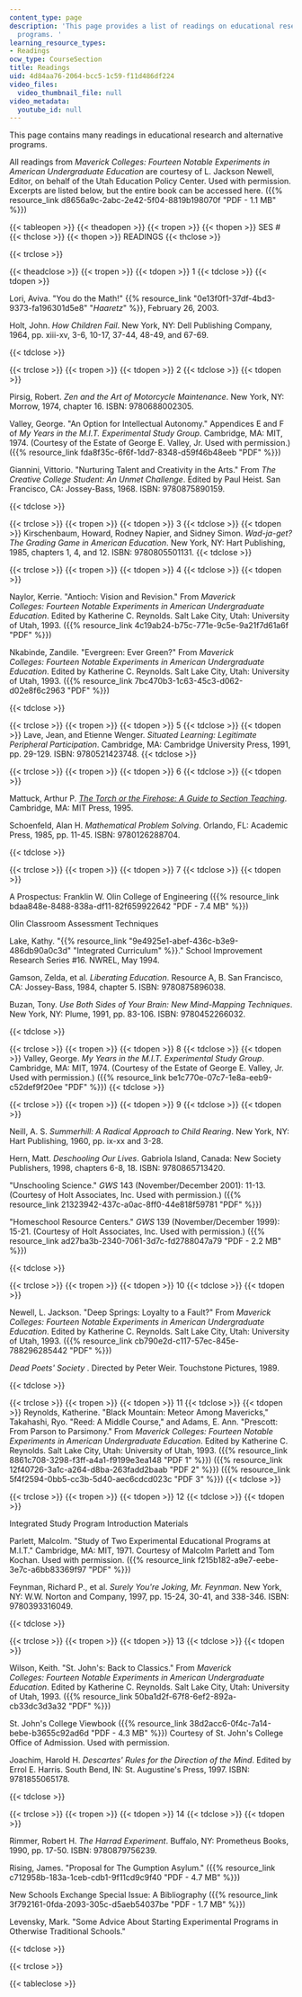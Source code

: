 ```yaml
---
content_type: page
description: 'This page provides a list of readings on educational research and alternative
  programs. '
learning_resource_types:
- Readings
ocw_type: CourseSection
title: Readings
uid: 4d84aa76-2064-bcc5-1c59-f11d486df224
video_files:
  video_thumbnail_file: null
video_metadata:
  youtube_id: null
---
```


This page contains many readings in educational research and alternative programs. 

All readings from _Maverick Colleges: Fourteen Notable Experiments in American Undergraduate Education_ are courtesy of L. Jackson Newell, Editor, on behalf of the Utah Education Policy Center. Used with permission. Excerpts are listed below, but the entire book can be accessed here. ({{% resource_link d8656a9c-2abc-2e42-5f04-8819b198070f "PDF - 1.1 MB" %}})

{{< tableopen >}}
{{< theadopen >}}
{{< tropen >}}
{{< thopen >}}
SES #
{{< thclose >}}
{{< thopen >}}
READINGS
{{< thclose >}}

{{< trclose >}}

{{< theadclose >}}
{{< tropen >}}
{{< tdopen >}}
1
{{< tdclose >}}
{{< tdopen >}}


Lori, Aviva. "You do the Math!" {{% resource_link "0e13f0f1-37df-4bd3-9373-fa196301d5e8" "_Haaretz_" %}}, February 26, 2003.

Holt, John. _How Children Fail_. New York, NY: Dell Publishing Company, 1964, pp. xiii-xv, 3-6, 10-17, 37-44, 48-49, and 67-69.


{{< tdclose >}}

{{< trclose >}}
{{< tropen >}}
{{< tdopen >}}
2
{{< tdclose >}}
{{< tdopen >}}


Pirsig, Robert. _Zen and the Art of Motorcycle Maintenance_. New York, NY: Morrow, 1974, chapter 16. ISBN: 9780688002305.

Valley, George. "An Option for Intellectual Autonomy." Appendices E and F of _My Years in the M.I.T. Experimental Study Group_. Cambridge, MA: MIT, 1974. (Courtesy of the Estate of George E. Valley, Jr. Used with permission.) ({{% resource_link fda8f35c-6f6f-1dd7-8348-d59f46b48eeb "PDF" %}})

Giannini, Vittorio. "Nurturing Talent and Creativity in the Arts." From _The Creative College Student: An Unmet Challenge_. Edited by Paul Heist. San Francisco, CA: Jossey-Bass, 1968. ISBN: 9780875890159.


{{< tdclose >}}

{{< trclose >}}
{{< tropen >}}
{{< tdopen >}}
3
{{< tdclose >}}
{{< tdopen >}}
Kirschenbaum, Howard, Rodney Napier, and Sidney Simon. _Wad-ja-get? The Grading Game in American Education_. New York, NY: Hart Publishing, 1985, chapters 1, 4, and 12. ISBN: 9780805501131.
{{< tdclose >}}

{{< trclose >}}
{{< tropen >}}
{{< tdopen >}}
4
{{< tdclose >}}
{{< tdopen >}}


Naylor, Kerrie. "Antioch: Vision and Revision." From _Maverick Colleges: Fourteen Notable Experiments in American Undergraduate Education_. Edited by Katherine C. Reynolds. Salt Lake City, Utah: University of Utah, 1993. ({{% resource_link 4c19ab24-b75c-771e-9c5e-9a21f7d61a6f "PDF" %}})

Nkabinde, Zandile. "Evergreen: Ever Green?" From _Maverick Colleges: Fourteen Notable Experiments in American Undergraduate Education_. Edited by Katherine C. Reynolds. Salt Lake City, Utah: University of Utah, 1993. ({{% resource_link 7bc470b3-1c63-45c3-d062-d02e8f6c2963 "PDF" %}})


{{< tdclose >}}

{{< trclose >}}
{{< tropen >}}
{{< tdopen >}}
5
{{< tdclose >}}
{{< tdopen >}}
Lave, Jean, and Etienne Wenger. _Situated Learning: Legitimate Peripheral Participation_. Cambridge, MA: Cambridge University Press, 1991, pp. 29-129. ISBN: 9780521423748.
{{< tdclose >}}

{{< trclose >}}
{{< tropen >}}
{{< tdopen >}}
6
{{< tdclose >}}
{{< tdopen >}}


Mattuck, Arthur P. [_The Torch or the Firehose: A Guide to Section Teaching_](/courses/res-18-004-the-torch-or-the-firehose-a-guide-to-section-teaching-spring-2009). Cambridge, MA: MIT Press, 1995.

Schoenfeld, Alan H. _Mathematical Problem Solving_. Orlando, FL: Academic Press, 1985, pp. 11-45. ISBN: 9780126288704.


{{< tdclose >}}

{{< trclose >}}
{{< tropen >}}
{{< tdopen >}}
7
{{< tdclose >}}
{{< tdopen >}}


A Prospectus: Franklin W. Olin College of Engineering ({{% resource_link bdaa848e-8488-838a-df11-82f659922642 "PDF - 7.4 MB" %}})

Olin Classroom Assessment Techniques

Lake, Kathy. "{{% resource_link "9e4925e1-abef-436c-b3e9-486db90a0c3d" "Integrated Curriculum" %}}." School Improvement Research Series #16. NWREL, May 1994.

Gamson, Zelda, et al. _Liberating Education_. Resource A, B. San Francisco, CA: Jossey-Bass, 1984, chapter 5. ISBN: 9780875896038.

Buzan, Tony. _Use Both Sides of Your Brain: New Mind-Mapping Techniques_. New York, NY: Plume, 1991, pp. 83-106. ISBN: 9780452266032.


{{< tdclose >}}

{{< trclose >}}
{{< tropen >}}
{{< tdopen >}}
8
{{< tdclose >}}
{{< tdopen >}}
Valley, George. _My Years in the M.I.T. Experimental Study Group_. Cambridge, MA: MIT, 1974. (Courtesy of the Estate of George E. Valley, Jr. Used with permission.) ({{% resource_link be1c770e-07c7-1e8a-eeb9-c52def9f20ee "PDF" %}})
{{< tdclose >}}

{{< trclose >}}
{{< tropen >}}
{{< tdopen >}}
9
{{< tdclose >}}
{{< tdopen >}}


Neill, A. S. _Summerhill: A Radical Approach to Child Rearing_. New York, NY: Hart Publishing, 1960, pp. ix-xx and 3-28.

Hern, Matt. _Deschooling Our Lives_. Gabriola Island, Canada: New Society Publishers, 1998, chapters 6-8, 18. ISBN: 9780865713420.

"Unschooling Science." _GWS_ 143 (November/December 2001): 11-13. (Courtesy of Holt Associates, Inc. Used with permission.) ({{% resource_link 21323942-437c-a0ac-8ff0-44e818f59781 "PDF" %}})

"Homeschool Resource Centers." _GWS_ 139 (November/December 1999): 15-21. (Courtesy of Holt Associates, Inc. Used with permission.) ({{% resource_link ad27ba3b-2340-7061-3d7c-fd2788047a79 "PDF - 2.2 MB" %}})


{{< tdclose >}}

{{< trclose >}}
{{< tropen >}}
{{< tdopen >}}
10
{{< tdclose >}}
{{< tdopen >}}


Newell, L. Jackson. "Deep Springs: Loyalty to a Fault?" From _Maverick Colleges: Fourteen Notable Experiments in American Undergraduate Education_. Edited by Katherine C. Reynolds. Salt Lake City, Utah: University of Utah, 1993. ({{% resource_link cb790e2d-c117-57ec-845e-788296285442 "PDF" %}})

_Dead Poets' Society_ . Directed by Peter Weir. Touchstone Pictures, 1989.


{{< tdclose >}}

{{< trclose >}}
{{< tropen >}}
{{< tdopen >}}
11
{{< tdclose >}}
{{< tdopen >}}
Reynolds, Katherine. "Black Mountain: Meteor Among Mavericks," Takahashi, Ryo. "Reed: A Middle Course," and Adams, E. Ann. "Prescott: From Parson to Parsimony." From _Maverick Colleges: Fourteen Notable Experiments in American Undergraduate Education_. Edited by Katherine C. Reynolds. Salt Lake City, Utah: University of Utah, 1993. ({{% resource_link 8861c708-3298-f3ff-a4a1-f9199e3ea148 "PDF 1" %}}) ({{% resource_link 12f40726-3a1c-a264-d8ba-263fadd2baab "PDF 2" %}}) ({{% resource_link 5f4f2594-0bb5-cc3b-5d40-aec6cdcd023c "PDF 3" %}})
{{< tdclose >}}

{{< trclose >}}
{{< tropen >}}
{{< tdopen >}}
12
{{< tdclose >}}
{{< tdopen >}}


Integrated Study Program Introduction Materials

Parlett, Malcolm. "Study of Two Experimental Educational Programs at M.I.T." Cambridge, MA: MIT, 1971. Courtesy of Malcolm Parlett and Tom Kochan. Used with permission. ({{% resource_link f215b182-a9e7-eebe-3e7c-a6bb83369f97 "PDF" %}})

Feynman, Richard P., et al. _Surely You're Joking, Mr. Feynman_. New York, NY: W.W. Norton and Company, 1997, pp. 15-24, 30-41, and 338-346. ISBN: 9780393316049.


{{< tdclose >}}

{{< trclose >}}
{{< tropen >}}
{{< tdopen >}}
13
{{< tdclose >}}
{{< tdopen >}}


Wilson, Keith. "St. John's: Back to Classics." From _Maverick Colleges: Fourteen Notable Experiments in American Undergraduate Education_. Edited by Katherine C. Reynolds. Salt Lake City, Utah: University of Utah, 1993. ({{% resource_link 50ba1d2f-67f8-6ef2-892a-cb33dc3d3a32 "PDF" %}})

St. John's College Viewbook ({{% resource_link 38d2acc6-0f4c-7a14-bebe-b3655c92ad6d "PDF - 4.3 MB" %}}) Courtesy of St. John's College Office of Admission. Used with permission.

Joachim, Harold H. _Descartes' Rules for the Direction of the Mind_. Edited by Errol E. Harris. South Bend, IN: St. Augustine's Press, 1997. ISBN: 9781855065178.


{{< tdclose >}}

{{< trclose >}}
{{< tropen >}}
{{< tdopen >}}
14
{{< tdclose >}}
{{< tdopen >}}


Rimmer, Robert H. _The Harrad Experiment_. Buffalo, NY: Prometheus Books, 1990, pp. 17-50. ISBN: 9780879756239.

Rising, James. "Proposal for The Gumption Asylum." ({{% resource_link c712958b-183a-1ceb-cdb1-9f11cd9c9f40 "PDF - 4.7 MB" %}})

New Schools Exchange Special Issue: A Bibliography ({{% resource_link 3f792161-0fda-2093-305c-d5aeb54037be "PDF - 1.7 MB" %}})

Levensky, Mark. "Some Advice About Starting Experimental Programs in Otherwise Traditional Schools."


{{< tdclose >}}

{{< trclose >}}

{{< tableclose >}}